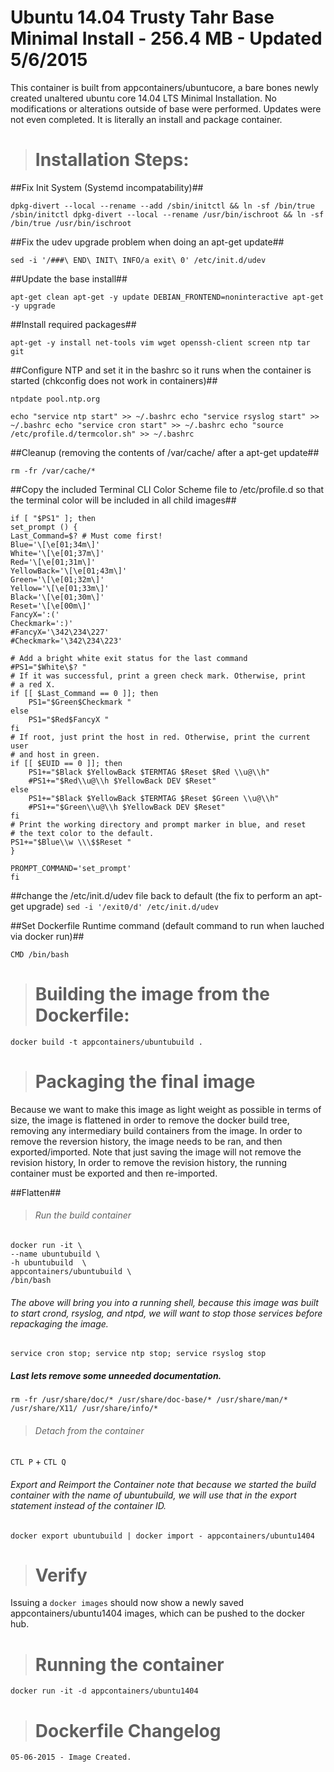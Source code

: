 #  Ubuntu 14.04 Trusty Tahr Base Minimal Install - 256.4 MB - Updated 5/6/2015

This container is built from appcontainers/ubuntucore, a bare bones newly created unaltered ubuntu core 14.04 LTS Minimal Installation. No modifications or alterations outside of base were performed. Updates were not even completed. It is literally an install and package container.


># Installation Steps:

##Fix Init System (Systemd incompatability)##
   
   `dpkg-divert --local --rename --add /sbin/initctl && ln -sf /bin/true /sbin/initctl
   dpkg-divert --local --rename /usr/bin/ischroot && ln -sf /bin/true /usr/bin/ischroot`

##Fix the udev upgrade problem when doing an apt-get update##
   
   `sed -i '/###\ END\ INIT\ INFO/a exit\ 0' /etc/init.d/udev`

##Update the base install##
  
   `apt-get clean
   apt-get -y update
   DEBIAN_FRONTEND=noninteractive apt-get -y upgrade`

##Install required packages##

   `apt-get -y install net-tools vim wget openssh-client screen ntp tar git`


##Configure NTP and set it in the bashrc so it runs when the container is started (chkconfig does not work in containers)##

   `ntpdate pool.ntp.org`

   `echo "service ntp start" >> ~/.bashrc
   echo "service rsyslog start" >> ~/.bashrc
   echo "service cron start" >> ~/.bashrc
   echo "source /etc/profile.d/termcolor.sh" >> ~/.bashrc`


##Cleanup (removing the contents of /var/cache/ after a apt-get update##

   `rm -fr /var/cache/*`


##Copy the included Terminal CLI Color Scheme file to /etc/profile.d so that the terminal color will be included in all child images##

    if [ "$PS1" ]; then
    set_prompt () {
    Last_Command=$? # Must come first!
    Blue='\[\e[01;34m\]'
    White='\[\e[01;37m\]'
    Red='\[\e[01;31m\]'
    YellowBack='\[\e[01;43m\]'
    Green='\[\e[01;32m\]'
    Yellow='\[\e[01;33m\]'
    Black='\[\e[01;30m\]'
    Reset='\[\e[00m\]'
    FancyX=':('
    Checkmark=':)'
    #FancyX='\342\234\227'
    #Checkmark='\342\234\223'

    # Add a bright white exit status for the last command
    #PS1="$White\$? "
    # If it was successful, print a green check mark. Otherwise, print
    # a red X.
    if [[ $Last_Command == 0 ]]; then
        PS1="$Green$Checkmark "
    else
        PS1="$Red$FancyX "
    fi
    # If root, just print the host in red. Otherwise, print the current user
    # and host in green.
    if [[ $EUID == 0 ]]; then
        PS1+="$Black $YellowBack $TERMTAG $Reset $Red \\u@\\h"
        #PS1+="$Red\\u@\\h $YellowBack DEV $Reset"
    else
        PS1+="$Black $YellowBack $TERMTAG $Reset $Green \\u@\\h"
        #PS1+="$Green\\u@\\h $YellowBack DEV $Reset"
    fi
    # Print the working directory and prompt marker in blue, and reset
    # the text color to the default.
    PS1+="$Blue\\w \\\$$Reset "
    }
    
    PROMPT_COMMAND='set_prompt'
    fi

##change the /etc/init.d/udev file back to default (the fix to perform an apt-get upgrade)
   `sed -i '/exit0/d' /etc/init.d/udev`

##Set Dockerfile Runtime command (default command to run when lauched via docker run)##
    
    CMD /bin/bash

># Building the image from the Dockerfile:
    
   `docker build -t appcontainers/ubuntubuild .`


># Packaging the final image

Because we want to make this image as light weight as possible in terms of size, the image is flattened in order to remove the docker build tree, removing any intermediary build containers from the image. In order to remove the reversion history, the image needs to be ran, and then exported/imported. Note that just saving the image will not remove the revision history, In order to remove the revision history, the running container must be exported and then re-imported. 

##Flatten##

>###### Run the build container

    docker run -it \
    --name ubuntubuild \
    -h ubuntubuild  \
    appcontainers/ubuntubuild \
    /bin/bash
 
   
###### The above will bring you into a running shell, because this image was built to start crond, rsyslog, and ntpd, we will want to stop those services before repackaging the image. 


   `service cron stop; service ntp stop; service rsyslog stop`

##### Last lets remove some unneeded documentation.
   `rm -fr /usr/share/doc/* /usr/share/doc-base/* /usr/share/man/* /usr/share/X11/ /usr/share/info/*`

>###### Detach from the container
    
   `CTL P` + `CTL Q`


###### Export and Reimport the Container note that because we started the build container with the name of ubuntubuild, we will use that in the export statement instead of the container ID.

    
   `docker export ubuntubuild | docker import - appcontainers/ubuntu1404`

># Verify

Issuing a `docker images` should now show a newly saved appcontainers/ubuntu1404 images, which can be pushed to the docker hub.

># Running the container
    
   `docker run -it -d appcontainers/ubuntu1404`

># Dockerfile Changelog
    
    05-06-2015 - Image Created.
